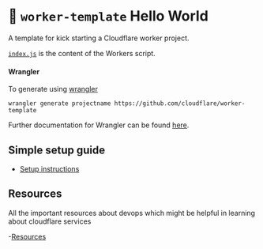 # 👷 `worker-template` Hello World

A template for kick starting a Cloudflare worker project.

[`index.js`](https://github.com/cloudflare/worker-template/blob/master/index.js) is the content of the Workers script.

#### Wrangler

To generate using [wrangler](https://github.com/cloudflare/wrangler)

```
wrangler generate projectname https://github.com/cloudflare/worker-template
```

Further documentation for Wrangler can be found [here](https://developers.cloudflare.com/workers/tooling/wrangler).


## Simple setup guide

- [Setup instructions](https://github.com/PriyathamVarma/cloudflare/blob/main/setup.md)

## Resources

All the important resources about devops which might be helpful in learning about cloudflare services

-[Resources](https://github.com/PriyathamVarma/cloudflare/blob/main/resource.md)
